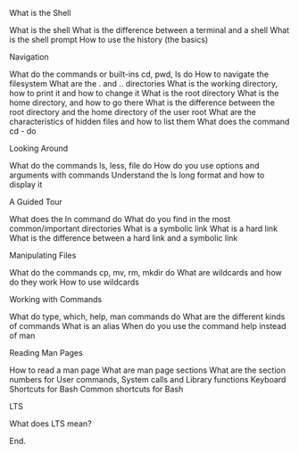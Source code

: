 What is the Shell

  What is the shell
  What is the difference between a terminal and a shell
  What is the shell prompt
  How to use the history (the basics)

Navigation

  What do the commands or built-ins cd, pwd, ls do
  How to navigate the filesystem
  What are the . and .. directories
  What is the working directory, how to print it and how to change it
  What is the root directory
  What is the home directory, and how to go there
  What is the difference between the root directory and the home directory of the user root
  What are the characteristics of hidden files and how to list them
  What does the command cd - do

Looking Around
  
  What do the commands ls, less, file do
  How do you use options and arguments with commands
  Understand the ls long format and how to display it

A Guided Tour

  What does the ln command do
  What do you find in the most common/important directories
  What is a symbolic link
  What is a hard link
  What is the difference between a hard link and a symbolic link

Manipulating Files

  What do the commands cp, mv, rm, mkdir do
  What are wildcards and how do they work
  How to use wildcards

Working with Commands

  What do type, which, help, man commands do
  What are the different kinds of commands
  What is an alias
  When do you use the command help instead of man

Reading Man Pages

  How to read a man page
  What are man page sections
  What are the section numbers for User commands, System calls and Library functions
  Keyboard Shortcuts for Bash
  Common shortcuts for Bash

LTS

  What does LTS mean?

End.
